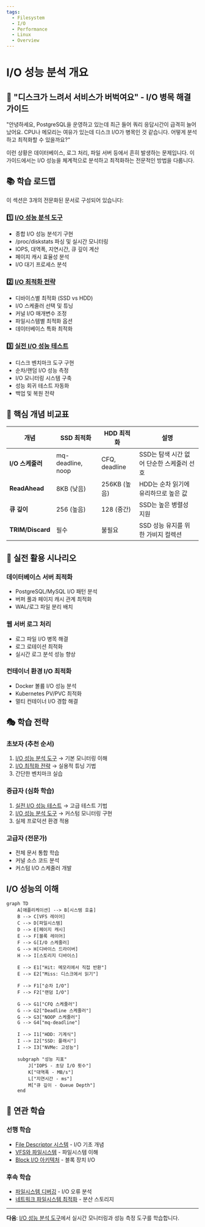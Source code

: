 ```yaml
---
tags:
  - Filesystem
  - I/O
  - Performance
  - Linux
  - Overview
---
```


# I/O 성능 분석 개요

## 🎯 "디스크가 느려서 서비스가 버벅여요" - I/O 병목 해결 가이드

"안녕하세요, PostgreSQL을 운영하고 있는데 최근 들어 쿼리 응답시간이 급격히 늘어났어요. CPU나 메모리는 여유가 있는데 디스크 I/O가 병목인 것 같습니다. 어떻게 분석하고 최적화할 수 있을까요?"

이런 상황은 데이터베이스, 로그 처리, 파일 서버 등에서 흔히 발생하는 문제입니다. 이 가이드에서는 I/O 성능을 체계적으로 분석하고 최적화하는 전문적인 방법을 다룹니다.

## 📚 학습 로드맵

이 섹션은 3개의 전문화된 문서로 구성되어 있습니다:

### 1️⃣ [I/O 성능 분석 도구](05a-io-performance-monitoring.md)

- 종합 I/O 성능 분석기 구현
- /proc/diskstats 파싱 및 실시간 모니터링
- IOPS, 대역폭, 지연시간, 큐 깊이 계산
- 페이지 캐시 효율성 분석
- I/O 대기 프로세스 분석

### 2️⃣ [I/O 최적화 전략](05b-io-optimization-strategies.md)

- 디바이스별 최적화 (SSD vs HDD)
- I/O 스케줄러 선택 및 튜닝
- 커널 I/O 매개변수 조정
- 파일시스템별 최적화 옵션
- 데이터베이스 특화 최적화

### 3️⃣ [실전 I/O 성능 테스트](05c-io-performance-testing.md)

- 디스크 벤치마크 도구 구현
- 순차/랜덤 I/O 성능 측정
- I/O 모니터링 시스템 구축
- 성능 회귀 테스트 자동화
- 백업 및 복원 전략

## 🎯 핵심 개념 비교표

| 개념 | SSD 최적화 | HDD 최적화 | 설명 |
|------|-----------|-----------|------|
| **I/O 스케줄러** | mq-deadline, noop | CFQ, deadline | SSD는 탐색 시간 없어 단순한 스케줄러 선호 |
| **ReadAhead** | 8KB (낮음) | 256KB (높음) | HDD는 순차 읽기에 유리하므로 높은 값 |
| **큐 깊이** | 256 (높음) | 128 (중간) | SSD는 높은 병렬성 지원 |
| **TRIM/Discard** | 필수 | 불필요 | SSD 성능 유지를 위한 가비지 컬렉션 |

## 🚀 실전 활용 시나리오

### 데이터베이스 서버 최적화

- PostgreSQL/MySQL I/O 패턴 분석
- 버퍼 풀과 페이지 캐시 관계 최적화
- WAL/로그 파일 분리 배치

### 웹 서버 로그 처리

- 로그 파일 I/O 병목 해결
- 로그 로테이션 최적화
- 실시간 로그 분석 성능 향상

### 컨테이너 환경 I/O 최적화

- Docker 볼륨 I/O 성능 분석
- Kubernetes PV/PVC 최적화
- 멀티 컨테이너 I/O 경합 해결

## 🎭 학습 전략

### 초보자 (추천 순서)

1. [I/O 성능 분석 도구](05a-io-performance-monitoring.md) → 기본 모니터링 이해
2. [I/O 최적화 전략](05b-io-optimization-strategies.md) → 실용적 튜닝 기법
3. 간단한 벤치마크 실습

### 중급자 (심화 학습)

1. [실전 I/O 성능 테스트](05c-io-performance-testing.md) → 고급 테스트 기법
2. [I/O 성능 분석 도구](05a-io-performance-monitoring.md) → 커스텀 모니터링 구현
3. 실제 프로덕션 환경 적용

### 고급자 (전문가)

- 전체 문서 통합 학습
- 커널 소스 코드 분석
- 커스텀 I/O 스케줄러 개발

## I/O 성능의 이해

```mermaid
graph TD
    A[애플리케이션] --> B[시스템 호출]
    B --> C[VFS 레이어]
    C --> D[파일시스템]
    D --> E[페이지 캐시]
    E --> F[블록 레이어]
    F --> G[I/O 스케줄러]
    G --> H[디바이스 드라이버]
    H --> I[스토리지 디바이스]

    E --> E1["Hit: 메모리에서 직접 반환"]
    E --> E2["Miss: 디스크에서 읽기"]

    F --> F1["순차 I/O"]
    F --> F2["랜덤 I/O"]

    G --> G1["CFQ 스케줄러"]
    G --> G2["Deadline 스케줄러"]
    G --> G3["NOOP 스케줄러"]
    G --> G4["mq-deadline"]

    I --> I1["HDD: 기계식"]
    I --> I2["SSD: 플래시"]
    I --> I3["NVMe: 고성능"]

    subgraph "성능 지표"
        J["IOPS - 초당 I/O 횟수"]
        K["대역폭 - MB/s"]
        L["지연시간 - ms"]
        M["큐 깊이 - Queue Depth"]
    end
```

## 🔗 연관 학습

### 선행 학습

- [File Descriptor 시스템](01-file-descriptor.md) - I/O 기초 개념
- [VFS와 파일시스템](02-vfs-filesystem.md) - 파일시스템 이해
- [Block I/O 아키텍처](03-block-io.md) - 블록 장치 I/O

### 후속 학습

- [파일시스템 디버깅](06-filesystem-debugging.md) - I/O 오류 분석
- [네트워크 파일시스템 최적화](07-network-filesystem-optimization.md) - 분산 스토리지

---

**다음**: [I/O 성능 분석 도구](05a-io-performance-monitoring.md)에서 실시간 모니터링과 성능 측정 도구를 학습합니다.
